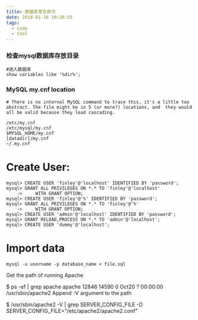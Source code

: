 ```yaml
---
title: 数据库常见命令
date: 2018-01-16 10:26:55
tags:
  - code
  - tool
---
```


### 检查mysql数据库存放目录
```
#进入数据库
show variables like '%dir%';
```

### MySQL my.cnf location
```
# There is no internal MySQL command to trace this, it's a little too abstract. The file might be in 5 (or more?) locations, and  they would all be valid because they load cascading.

/etc/my.cnf
/etc/mysql/my.cnf
$MYSQL_HOME/my.cnf
[datadir]/my.cnf
~/.my.cnf
```

# Create User:
```
mysql> CREATE USER 'finley'@'localhost' IDENTIFIED BY 'password';
mysql> GRANT ALL PRIVILEGES ON *.* TO 'finley'@'localhost'
    ->     WITH GRANT OPTION;
mysql> CREATE USER 'finley'@'%' IDENTIFIED BY 'password';
mysql> GRANT ALL PRIVILEGES ON *.* TO 'finley'@'%'
    ->     WITH GRANT OPTION;
mysql> CREATE USER 'admin'@'localhost' IDENTIFIED BY 'password';
mysql> GRANT RELOAD,PROCESS ON *.* TO 'admin'@'localhost';
mysql> CREATE USER 'dummy'@'localhost';
```

# Import data
```
mysql -u username -p database_name < file.sql
```

Get the path of running Apache

$ ps -ef | grep apache
apache   12846 14590  0 Oct20 ?        00:00:00 /usr/sbin/apache2
Append -V argument to the path

$ /usr/sbin/apache2 -V | grep SERVER_CONFIG_FILE
-D SERVER_CONFIG_FILE="/etc/apache2/apache2.conf"
